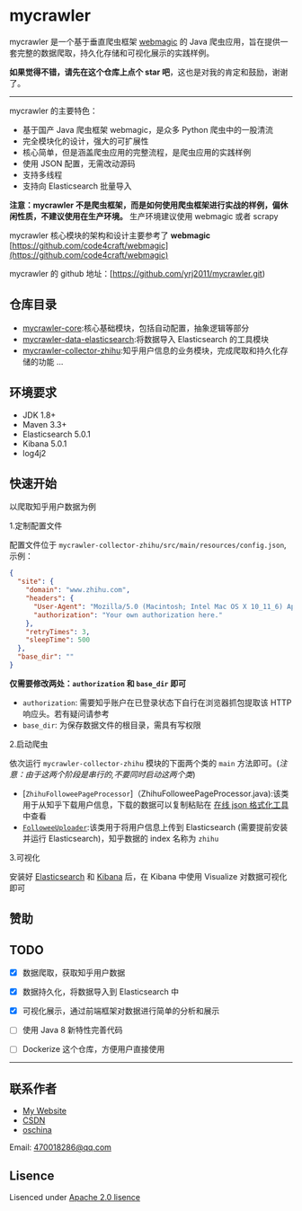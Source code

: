 # mycrawler

mycrawler 是一个基于垂直爬虫框架 [webmagic](http://webmagic.io/) 的 Java 爬虫应用，旨在提供一套完整的数据爬取，持久化存储和可视化展示的实践样例。


**如果觉得不错，请先在这个仓库上点个 star 吧**，这也是对我的肯定和鼓励，谢谢了。


---

mycrawler 的主要特色：

- 基于国产 Java 爬虫框架 webmagic，是众多 Python 爬虫中的一股清流
- 完全模块化的设计，强大的可扩展性
- 核心简单，但是涵盖爬虫应用的完整流程，是爬虫应用的实践样例
- 使用 JSON 配置，无需改动源码
- 支持多线程
- 支持向 Elasticsearch 批量导入

**注意：mycrawler 不是爬虫框架，而是如何使用爬虫框架进行实战的样例，偏休闲性质，不建议使用在生产环境。** 生产环境建议使用 webmagic 或者 scrapy

mycrawler 核心模块的架构和设计主要参考了  **webmagic**
[https://github.com/code4craft/webmagic](https://github.com/code4craft/webmagic)

mycrawler 的 github 地址：[https://github.com/yrj2011/mycrawler.git)


## 仓库目录

- [mycrawler-core](/mycrawler-core):核心基础模块，包括自动配置，抽象逻辑等部分
- [mycrawler-data-elasticsearch](/mycrawler-data-elasticsearch):将数据导入 Elasticsearch 的工具模块
- [mycrawler-collector-zhihu](/mycrawler-collector-zhihu):知乎用户信息的业务模块，完成爬取和持久化存储的功能
...
## 环境要求

- JDK 1.8+
- Maven 3.3+
- Elasticsearch 5.0.1
- Kibana 5.0.1
- log4j2

## 快速开始

以爬取知乎用户数据为例

1.定制配置文件

配置文件位于 `mycrawler-collector-zhihu/src/main/resources/config.json`, 示例：

```json
{
  "site": {
    "domain": "www.zhihu.com",
    "headers": {
      "User-Agent": "Mozilla/5.0 (Macintosh; Intel Mac OS X 10_11_6) AppleWebKit/537.36 (KHTML, like Gecko) Chrome/53.0.2785.143 Safari/537.36",
      "authorization": "Your own authorization here."
    },
    "retryTimes": 3,
    "sleepTime": 500
  },
  "base_dir": ""
}
```

**仅需要修改两处：`authorization` 和 `base_dir` 即可**

- `authorization`: 需要知乎账户在已登录状态下自行在浏览器抓包提取该 HTTP 响应头。若有疑问请参考 
- `base_dir`: 为保存数据文件的根目录，需具有写权限


2.启动爬虫

依次运行 `mycrawler-collector-zhihu` 模块的下面两个类的 `main` 方法即可。(*注意：由于这两个阶段是串行的,不要同时启动这两个类*)

- [`ZhihuFolloweePageProcessor`]（ZhihuFolloweePageProcessor.java):该类用于从知乎下载用户信息，下载的数据可以复制粘贴在 [在线 json 格式化工具](http://tool.oschina.net/codeformat/json)中查看
- [`FolloweeUploader`](FolloweeUploader.java):该类用于将用户信息上传到 Elasticsearch (需要提前安装并运行 Elasticsearch)，知乎数据的 index 名称为 `zhihu`


3.可视化

安装好 [Elasticsearch](https://www.elastic.co/guide/en/elasticsearch/reference/5.0/index.html) 和 [Kibana](https://www.elastic.co/guide/en/kibana/5.0/index.html) 后，在 Kibana 中使用 Visualize 对数据可视化即可

## 赞助

## TODO

* [x] 数据爬取，获取知乎用户数据
* [x] 数据持久化，将数据导入到 Elasticsearch 中
* [x] 可视化展示，通过前端框架对数据进行简单的分析和展示
* [ ] 使用 Java 8 新特性完善代码
* [ ] Dockerize 这个仓库，方便用户直接使用


-----

## 联系作者

- [My Website]()
- [CSDN]()
- [oschina]()


Email: 470018286@qq.com



## Lisence

Lisenced under [Apache 2.0 lisence](http://opensource.org/licenses/Apache-2.0)
